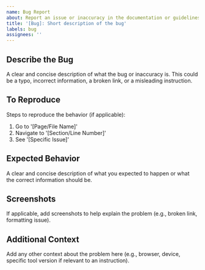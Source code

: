 ```yaml
---
name: Bug Report
about: Report an issue or inaccuracy in the documentation or guidelines.
title: '[Bug]: Short description of the bug'
labels: bug
assignees: ''
---
```


## Describe the Bug

A clear and concise description of what the bug or inaccuracy is. This could be
a typo, incorrect information, a broken link, or a misleading instruction.

## To Reproduce

Steps to reproduce the behavior (if applicable):

1. Go to '[Page/File Name]'
2. Navigate to '[Section/Line Number]'
3. See '[Specific Issue]'

## Expected Behavior

A clear and concise description of what you expected to happen or what the
correct information should be.

## Screenshots

If applicable, add screenshots to help explain the problem (e.g., broken link,
formatting issue).

## Additional Context

Add any other context about the problem here (e.g., browser, device, specific
tool version if relevant to an instruction).

